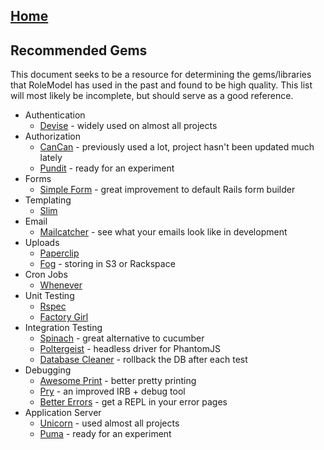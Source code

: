 ## [Home](../README.md)

## Recommended Gems

This document seeks to be a resource for determining the gems/libraries that RoleModel has used in the past and found to be high quality. This list will most likely be incomplete, but should serve as a good reference.

* Authentication
  * [Devise](https://github.com/plataformatec/devise) - widely used on almost all projects
* Authorization
  * [CanCan](https://github.com/ryanb/cancan) - previously used a lot, project hasn't been updated much lately
  * [Pundit](https://github.com/elabs/pundit) - ready for an experiment
* Forms
  * [Simple Form](https://github.com/plataformatec/simple_form) - great improvement to default Rails form builder
* Templating
  * [Slim](https://github.com/slim-template/slim)
* Email
  * [Mailcatcher](http://mailcatcher.me) - see what your emails look like in development
* Uploads
  * [Paperclip](https://github.com/thoughtbot/paperclip)
  * [Fog](https://github.com/fog/fog) - storing in S3 or Rackspace
* Cron Jobs
  * [Whenever](https://github.com/javan/whenever)
* Unit Testing
  * [Rspec](https://github.com/rspec/rspec)
  * [Factory Girl](https://github.com/thoughtbot/factory_girl)
* Integration Testing
  * [Spinach](https://github.com/codegram/spinach) - great alternative to cucumber
  * [Poltergeist](https://github.com/jonleighton/poltergeist) - headless driver for PhantomJS
  * [Database Cleaner](https://github.com/bmabey/database_cleaner) - rollback the DB after each test
* Debugging
  * [Awesome Print](https://github.com/michaeldv/awesome_print) - better pretty printing
  * [Pry](https://github.com/pry/pry) - an improved IRB + debug tool
  * [Better Errors](https://github.com/charliesome/better_errors) - get a REPL in your error pages
* Application Server
  * [Unicorn](http://unicorn.bogomips.org/) - used almost all projects
  * [Puma](https://github.com/puma/puma) - ready for an experiment
